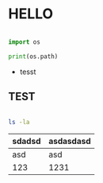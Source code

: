 # HELLO
```python

import os

print(os.path)

```

- tesst

## TEST

```bash

ls -la

```
|sdadsd|asdasdasd|
|:------|:-----|
|asd|asd|
|123|1231|

